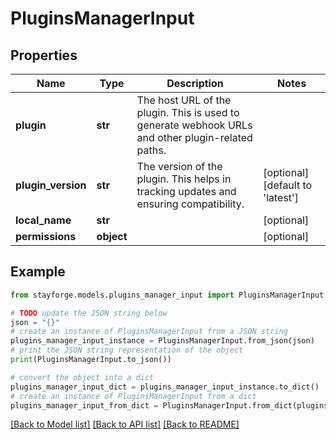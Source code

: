 # PluginsManagerInput


## Properties

Name | Type | Description | Notes
------------ | ------------- | ------------- | -------------
**plugin** | **str** | The host URL of the plugin. This is used to generate webhook URLs and other plugin-related paths. | 
**plugin_version** | **str** | The version of the plugin. This helps in tracking updates and ensuring compatibility. | [optional] [default to 'latest']
**local_name** | **str** |  | [optional] 
**permissions** | **object** |  | [optional] 

## Example

```python
from stayforge.models.plugins_manager_input import PluginsManagerInput

# TODO update the JSON string below
json = "{}"
# create an instance of PluginsManagerInput from a JSON string
plugins_manager_input_instance = PluginsManagerInput.from_json(json)
# print the JSON string representation of the object
print(PluginsManagerInput.to_json())

# convert the object into a dict
plugins_manager_input_dict = plugins_manager_input_instance.to_dict()
# create an instance of PluginsManagerInput from a dict
plugins_manager_input_from_dict = PluginsManagerInput.from_dict(plugins_manager_input_dict)
```
[[Back to Model list]](../README.md#documentation-for-models) [[Back to API list]](../README.md#documentation-for-api-endpoints) [[Back to README]](../README.md)



